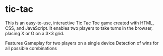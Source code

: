 # tic-tac
This is an easy-to-use, interactive Tic Tac Toe game created with HTML, CSS, and JavaScript. It enables two players to take turns in the browser, placing X or O on a 3×3 grid.

Features
Gameplay for two players on a single device
Detection of wins for all possible combinations
